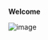 **Welcome**

![image](https://media0.giphy.com/media/kd9BlRovbPOykLBMqX/giphy.gif?cid=ecf05e47r1hyaxodlwkyn27j9l60pskdypzzjdeh8w3jghza&ep=v1_gifs_search&rid=giphy.gif&ct=g)                                                                               


